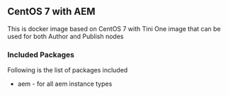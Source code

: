 ## CentOS 7 with AEM

This is docker image based on CentOS 7 with Tini
One image that can be used for both Author and Publish nodes

### Included Packages

Following is the list of packages included

* aem                   - for all aem instance types
